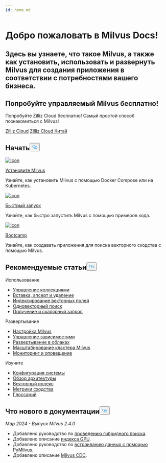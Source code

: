 ```yaml
---
id: home.md
---
```

<div class="doc-h1-wrapper">
<p><h1 class="title">
Добро пожаловать в Milvus Docs!</h1></p>
<p><h2 class="sub-title">
Здесь вы узнаете, что такое Milvus, а также как установить, использовать и развернуть Milvus для создания приложения в соответствии с потребностями вашего бизнеса.</h2></p>
</div>
<div class="doc-home-promotion-wrapper">
  <div class="promotion-content">
    <h2 class="promotion-title">Попробуйте управляемый Milvus бесплатно!</h2>
    <p class="promotion-desc">Попробуйте Zilliz Cloud бесплатно! Самый простой способ познакомиться с Milvus!</p>
  </div>
  <div class="cta-wrapper">
   <a class="cta-global" href="https://cloud.zilliz.com/signup?utm_source=partner&utm_medium=referral&utm_campaign=2025-02-24_doc_home_milvus.io">Zilliz Cloud</a> <a class="cta-cn" href="https://cloud.zilliz.com.cn/signup?utm_source=partner&utm_medium=referral&utm_campaign=2025-02-24_doc_home_milvus.io">Zilliz Cloud Китай</a></div>
</div>
<h2 id="Get-Started" class="common-anchor-header">Начать<button data-href="#Get-Started" class="anchor-icon" translate="no">
      <svg translate="no"
        aria-hidden="true"
        focusable="false"
        height="20"
        version="1.1"
        viewBox="0 0 16 16"
        width="16"
      >
        <path
          fill="#0092E4"
          fill-rule="evenodd"
          d="M4 9h1v1H4c-1.5 0-3-1.69-3-3.5S2.55 3 4 3h4c1.45 0 3 1.69 3 3.5 0 1.41-.91 2.72-2 3.25V8.59c.58-.45 1-1.27 1-2.09C10 5.22 8.98 4 8 4H4c-.98 0-2 1.22-2 2.5S3 9 4 9zm9-3h-1v1h1c1 0 2 1.22 2 2.5S13.98 12 13 12H9c-.98 0-2-1.22-2-2.5 0-.83.42-1.64 1-2.09V6.25c-1.09.53-2 1.84-2 3.25C6 11.31 7.55 13 9 13h4c1.45 0 3-1.69 3-3.5S14.5 6 13 6z"
        ></path>
      </svg>
    </button></h2><div class="card-wrapper">
<div class="start_card_container">
  
   <a href="/docs/ru/install_standalone-docker.md"> <img translate="no" src="/docs/v2.4.x/assets/home_install.svg" alt="icon" />
   </a> <a href="/docs/ru/install_standalone-docker.md"> <p class="link-btn">Установите Milvus</p> </a><p>Узнайте, как установить Milvus с помощью Docker Compose или на Kubernetes.</p>
</div>
<div class="start_card_container">
  
   <a href="/docs/ru/quickstart.md"> <img translate="no" src="/docs/v2.4.x/assets/home_quick_start.svg" alt="icon" />
   </a> <a href="/docs/ru/quickstart.md"> <p class="link-btn">Быстрый запуск</p> </a><p>Узнайте, как быстро запустить Milvus с помощью примеров кода.</p>
</div>
<div class="start_card_container">
  
   <a href="/bootcamp"> <img translate="no" src="/docs/v2.4.x/assets/home_bootcamp.svg" alt="icon" />
   </a> <a href="/bootcamp"> <p class="link-btn">Bootcamp</p> </a><p>
  Узнайте, как создавать приложения для поиска векторного сходства с помощью Milvus.  </p>
</div>
</div>
<h2 id="Recommended-articles" class="common-anchor-header">Рекомендуемые статьи<button data-href="#Recommended-articles" class="anchor-icon" translate="no">
      <svg translate="no"
        aria-hidden="true"
        focusable="false"
        height="20"
        version="1.1"
        viewBox="0 0 16 16"
        width="16"
      >
        <path
          fill="#0092E4"
          fill-rule="evenodd"
          d="M4 9h1v1H4c-1.5 0-3-1.69-3-3.5S2.55 3 4 3h4c1.45 0 3 1.69 3 3.5 0 1.41-.91 2.72-2 3.25V8.59c.58-.45 1-1.27 1-2.09C10 5.22 8.98 4 8 4H4c-.98 0-2 1.22-2 2.5S3 9 4 9zm9-3h-1v1h1c1 0 2 1.22 2 2.5S13.98 12 13 12H9c-.98 0-2-1.22-2-2.5 0-.83.42-1.64 1-2.09V6.25c-1.09.53-2 1.84-2 3.25C6 11.31 7.55 13 9 13h4c1.45 0 3-1.69 3-3.5S14.5 6 13 6z"
        ></path>
      </svg>
    </button></h2><div class="doc-home-recommend-section">
<div class="recomment-item">
  <p>Использование</p>
<ul>
<li><a href="/docs/ru/manage-collections.md">Управление коллекциями</a></li>
<li><a href="/docs/ru/insert-update-delete.md">Вставка, апсерт и удаление</a></li>
<li><a href="/docs/ru/index-vector-fields.md">Индексирование векторных полей</a></li>
<li><a href="/docs/ru/single-vector-search.md">Одновекторный поиск</a></li>
<li><a href="/docs/ru/get-and-scalar-query.md">Получение и скалярный запрос</a></li>
</ul>
</div>
<div class="recomment-item">
  <p>Развертывание</p>
<ul>
<li><a href="/docs/ru/configure-docker.md">Настройка Milvus</a></li>
<li><a href="/docs/ru/deploy_s3.md">Управление зависимостями</a></li>
<li><a href="/docs/ru/eks.md">Развертывание в облаках</a></li>
<li><a href="/docs/ru/scaleout.md">Масштабирование кластера Milvus</a></li>
<li><a href="/docs/ru/monitor_overview.md">Мониторинг и оповещение</a></li>
</ul>
</div>
<div class="recomment-item">
  <p>Изучите</p>
<ul>
<li><a href="/docs/ru/system_configuration.md">Конфигурация системы</a></li>
<li><a href="/docs/ru/architecture_overview.md">Обзор архитектуры</a></li>
<li><a href="/docs/ru/index.md">Векторный индекс</a></li>
<li><a href="/docs/ru/metric.md">Метрики сходства</a></li>
<li><a href="/docs/ru/glossary.md">Глоссарий</a></li>
</ul>
</div>
</div>
<div class="doc-home-what-is-new">
<h2 id="Whats-new-in-docs" class="common-anchor-header">Что нового в документации<button data-href="#Whats-new-in-docs" class="anchor-icon" translate="no">
      <svg translate="no"
        aria-hidden="true"
        focusable="false"
        height="20"
        version="1.1"
        viewBox="0 0 16 16"
        width="16"
      >
        <path
          fill="#0092E4"
          fill-rule="evenodd"
          d="M4 9h1v1H4c-1.5 0-3-1.69-3-3.5S2.55 3 4 3h4c1.45 0 3 1.69 3 3.5 0 1.41-.91 2.72-2 3.25V8.59c.58-.45 1-1.27 1-2.09C10 5.22 8.98 4 8 4H4c-.98 0-2 1.22-2 2.5S3 9 4 9zm9-3h-1v1h1c1 0 2 1.22 2 2.5S13.98 12 13 12H9c-.98 0-2-1.22-2-2.5 0-.83.42-1.64 1-2.09V6.25c-1.09.53-2 1.84-2 3.25C6 11.31 7.55 13 9 13h4c1.45 0 3-1.69 3-3.5S14.5 6 13 6z"
        ></path>
      </svg>
    </button></h2><p><em>Мар 2024 - Выпуск Milvus 2.4.0</em></p>
<ul>
<li>Добавлено руководство по <a href="/docs/ru/multi-vector-search.md">проведению гибридного поиска</a>.</li>
<li>Добавлено описание <a href="/docs/ru/gpu_index.md">индекса GPU</a>.</li>
<li>Добавлено руководство по <a href="/docs/ru/embeddings.md">встраиванию данных с помощью PyMilvus</a>.</li>
<li>Добавлено описание <a href="/docs/ru/milvus-cdc-overview.md">Milvus CDC</a>.</li>
</ul>
</div>
